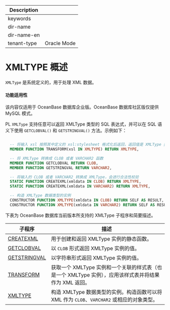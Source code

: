 | Description   |                 |
|---------------|-----------------|
| keywords      |                 |
| dir-name      |                 |
| dir-name-en   |                 |
| tenant-type   | Oracle Mode     |

# XMLTYPE 概述 

`XMLType` 是系统定义的，用于处理 XML 数据。

  <main id="notice" >
    <h4>功能适用性</h4>
    <p>该内容仅适用于 OceanBase 数据库企业版。OceanBase 数据库社区版仅提供 MySQL 模式。</p>
  </main>

PL `XMLType` 支持任意可以返回 XMLType 类型的 SQL 表达式，并可以在 SQL 语义下使用 `GETCLOBVAL()` 和 `GETSTRINGVAL()` 方法。示例如下：

```sql

  -- 将输入 xsl 按照其中定义的 xsl:stylesheet 格式化后返回，返回值是 XMLType 类型
  MEMBER FUNCTION TRANSFORM(xsl IN XMLTYPE) RETURN XMLTYPE,

  -- 将 XMLType 转换成 CLOB 或者 VARCHAR2 函数
  MEMBER FUNCTION GETCLOBVAL RETURN CLOB,
  MEMBER FUNCTION GETSTRINGVAL RETURN VARCHAR2,

  -- 将输入的 CLOB 或者 VARCHAR2 转换成 XMLType，会进行合法性校验
  STATIC FUNCTION CREATEXML(xmldata IN CLOB) RETURN XMLTYPE,
  STATIC FUNCTION CREATEXML(xmldata IN VARCHAR2) RETURN XMLTYPE,

  -- 构造 XMLType 数据类型的实例
  CONSTRUCTOR FUNCTION XMLTYPE(xmldata IN CLOB) RETURN SELF AS RESULT,
  CONSTRUCTOR FUNCTION XMLTYPE(xmldata IN VARCHAR2) RETURN SELF AS RESULT

```

下表为 OceanBase 数据库当前版本所支持的 XMLType 子程序和简要描述。


|                       子程序                   |                      描述                     |
|-----------------------------------------------|-------------------------------------------------|
| [CREATEXML](../29600.xmltype-oracle/200.getxml-oracle.md)    | 用于创建和返回 XMLType 实例的静态函数。    |
| [GETCLOBVAL](../29600.xmltype-oracle/300.getclobval-oracle.md)   | 以 `CLOB` 形式返回 XMLType 实例的值。   |
| [GETSTRINGVAL](../29600.xmltype-oracle/400.getstringval-oracle.md) | 以字符串形式返回 XMLType 实例的值。  |
| [TRANSFORM](../29600.xmltype-oracle/500.transform-oracle.md)    | 获取一个 XMLType 实例和一个关联的样式表（也是一个 XMLType 实例），应用该样式表并将结果作为 XML 返回。 |
| [XMLTYPE](../29600.xmltype-oracle/600.getxmltype-oracle.md)      | 构造 XMLType 数据类型的实例。构造函数可以将 XML 作为 `CLOB`、`VARCHAR2` 或相应的对象类型。  |


